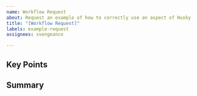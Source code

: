 ```yaml
---
name: Workflow Request
about: Request an example of how to correctly use an aspect of Husky
title: "[Workflow Request]"
labels: example-request
assignees: svengeance

---
```


## Key Points
<!-- Required: What exactly do you need to see? -->


## Summary
<!-- Optional: Give a bit of backstory, use-case, or description -->
